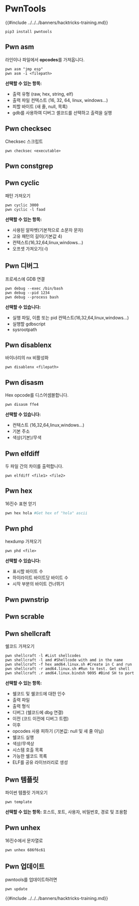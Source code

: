 # PwnTools

{{#include ../../../banners/hacktricks-training.md}}
```
pip3 install pwntools
```
## Pwn asm

라인이나 파일에서 **opcodes**를 가져옵니다.
```
pwn asm "jmp esp"
pwn asm -i <filepath>
```
**선택할 수 있는 항목:**

- 출력 유형 (raw, hex, string, elf)
- 출력 파일 컨텍스트 (16, 32, 64, linux, windows...)
- 피할 바이트 (새 줄, null, 목록)
- gdb를 사용하여 디버그 셸코드를 선택하고 출력을 실행

## **Pwn checksec**

Checksec 스크립트
```
pwn checksec <executable>
```
## Pwn constgrep

## Pwn cyclic

패턴 가져오기
```
pwn cyclic 3000
pwn cyclic -l faad
```
**선택할 수 있는 항목:**

- 사용된 알파벳(기본적으로 소문자 문자)
- 고유 패턴의 길이(기본값 4)
- 컨텍스트(16,32,64,linux,windows...)
- 오프셋 가져오기(-l)

## Pwn 디버그

프로세스에 GDB 연결
```
pwn debug --exec /bin/bash
pwn debug --pid 1234
pwn debug --process bash
```
**선택할 수 있습니다:**

- 실행 파일, 이름 또는 pid 컨텍스트(16,32,64,linux,windows...)
- 실행할 gdbscript
- sysrootpath

## Pwn disablenx

바이너리의 nx 비활성화
```
pwn disablenx <filepath>
```
## Pwn disasm

Hex opcode를 디스어셈블합니다.
```
pwn disasm ffe4
```
**선택할 수 있습니다:**

- 컨텍스트 (16,32,64,linux,windows...)
- 기본 주소
- 색상(기본)/무색

## Pwn elfdiff

두 파일 간의 차이를 출력합니다.
```
pwn elfdiff <file1> <file2>
```
## Pwn hex

16진수 표현 얻기
```bash
pwn hex hola #Get hex of "hola" ascii
```
## Pwn phd

hexdump 가져오기
```
pwn phd <file>
```
**선택할 수 있습니다:**

- 표시할 바이트 수
- 하이라이트 바이트당 바이트 수
- 시작 부분의 바이트 건너뛰기

## Pwn pwnstrip

## Pwn scrable

## Pwn shellcraft

쉘코드 가져오기
```
pwn shellcraft -l #List shellcodes
pwn shellcraft -l amd #Shellcode with amd in the name
pwn shellcraft -f hex amd64.linux.sh #Create in C and run
pwn shellcraft -r amd64.linux.sh #Run to test. Get shell
pwn shellcraft .r amd64.linux.bindsh 9095 #Bind SH to port
```
**선택할 수 있는 항목:**

- 쉘코드 및 쉘코드에 대한 인수
- 출력 파일
- 출력 형식
- 디버그 (쉘코드에 dbg 연결)
- 이전 (코드 이전에 디버그 트랩)
- 이후
- opcodes 사용 피하기 (기본값: null 및 새 줄 아님)
- 쉘코드 실행
- 색상/무색상
- 시스템 호출 목록
- 가능한 쉘코드 목록
- ELF를 공유 라이브러리로 생성

## Pwn 템플릿

파이썬 템플릿 가져오기
```
pwn template
```
**선택할 수 있는 항목:** 호스트, 포트, 사용자, 비밀번호, 경로 및 조용함

## Pwn unhex

16진수에서 문자열로
```
pwn unhex 686f6c61
```
## Pwn 업데이트

pwntools를 업데이트하려면
```
pwn update
```
{{#include ../../../banners/hacktricks-training.md}}
